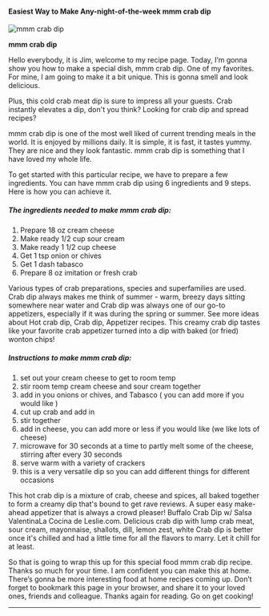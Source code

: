             

#### Easiest Way to Make Any-night-of-the-week mmm crab dip

![mmm crab dip](https://img-global.cpcdn.com/recipes/42655880/751x532cq70/mmm-crab-dip-recipe-main-photo.jpg)

**mmm crab dip**

Hello everybody, it is Jim, welcome to my recipe page. Today, I’m gonna show you how to make a special dish, mmm crab dip. One of my favorites. For mine, I am going to make it a bit unique. This is gonna smell and look delicious.

Plus, this cold crab meat dip is sure to impress all your guests. Crab instantly elevates a dip, don't you think? Looking for crab dip and spread recipes?

mmm crab dip is one of the most well liked of current trending meals in the world. It is enjoyed by millions daily. It is simple, it is fast, it tastes yummy. They are nice and they look fantastic. mmm crab dip is something that I have loved my whole life.

To get started with this particular recipe, we have to prepare a few ingredients. You can have mmm crab dip using 6 ingredients and 9 steps. Here is how you can achieve it.

##### The ingredients needed to make mmm crab dip:

1.  Prepare 18 oz cream cheese
2.  Make ready 1/2 cup sour cream
3.  Make ready 1 1/2 cup cheese
4.  Get 1 tsp onion or chives
5.  Get 1 dash tabasco
6.  Prepare 8 oz imitation or fresh crab

Various types of crab preparations, species and superfamilies are used. Crab dip always makes me think of summer - warm, breezy days sitting somewhere near water and Crab dip was always one of our go-to appetizers, especially if it was during the spring or summer. See more ideas about Hot crab dip, Crab dip, Appetizer recipes. This creamy crab dip tastes like your favorite crab appetizer turned into a dip with baked (or fried) wonton chips!

##### Instructions to make mmm crab dip:

1.  set out your cream cheese to get to room temp
2.  stir room temp cream cheese and sour cream together
3.  add in you onions or chives, and Tabasco ( you can add more if you would like )
4.  cut up crab and add in
5.  stir together
6.  add in cheese, you can add more or less if you would like (we like lots of cheese)
7.  microwave for 30 seconds at a time to partly melt some of the cheese, stirring after every 30 seconds
8.  serve warm with a variety of crackers
9.  this is a very versatile dip so you can add different things for different occasions

This hot crab dip is a mixture of crab, cheese and spices, all baked together to form a creamy dip that's bound to get rave reviews. A super easy make-ahead appetizer that is always a crowd pleaser! Buffalo Crab Dip w/ Salsa ValentinaLa Cocina de Leslie.com. Delicious crab dip with lump crab meat, sour cream, mayonnaise, shallots, dill, lemon zest, white Crab dip is better once it's chilled and had a little time for all the flavors to marry. Let it chill for at least.

So that is going to wrap this up for this special food mmm crab dip recipe. Thanks so much for your time. I am confident you can make this at home. There’s gonna be more interesting food at home recipes coming up. Don’t forget to bookmark this page in your browser, and share it to your loved ones, friends and colleague. Thanks again for reading. Go on get cooking!

* * *